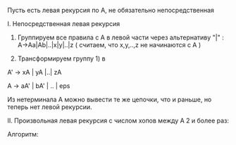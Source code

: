 Пусть есть левая рекурсия по A, не обязательно непосредственная

I. Непосредственная левая рекурсия

1) Группируем все правила c А в левой части через альтернативу "|" : A->Aa|Ab|..|x|y|..|z ( считаем, что x,y,..,z не начинаются с A )

2) Трансформируем группу 1) в 

  A' -> xA | yA |..| zA
  
  A -> aA' | bA' | .. | eps
  
  Из нетерминала A можно вывести те же цепочки, что и раньше, но теперь нет левой рекурсии.
  
  
II. Произвольная левая рекурсия с числом хопов между A 2 и более раз:

Алгоритм:
  
  
  
  
